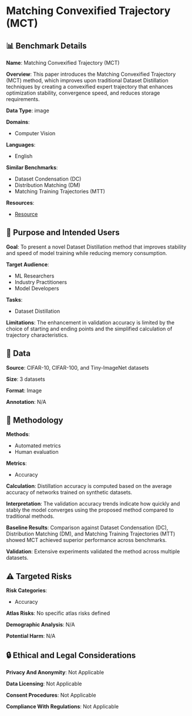 # Matching Convexified Trajectory (MCT)

## 📊 Benchmark Details

**Name**: Matching Convexified Trajectory (MCT)

**Overview**: This paper introduces the Matching Convexified Trajectory (MCT) method, which improves upon traditional Dataset Distillation techniques by creating a convexified expert trajectory that enhances optimization stability, convergence speed, and reduces storage requirements.

**Data Type**: image

**Domains**:
- Computer Vision

**Languages**:
- English

**Similar Benchmarks**:
- Dataset Condensation (DC)
- Distribution Matching (DM)
- Matching Training Trajectories (MTT)

**Resources**:
- [Resource](https://arxiv.org/abs/2406.19827)

## 🎯 Purpose and Intended Users

**Goal**: To present a novel Dataset Distillation method that improves stability and speed of model training while reducing memory consumption.

**Target Audience**:
- ML Researchers
- Industry Practitioners
- Model Developers

**Tasks**:
- Dataset Distillation

**Limitations**: The enhancement in validation accuracy is limited by the choice of starting and ending points and the simplified calculation of trajectory characteristics.

## 💾 Data

**Source**: CIFAR-10, CIFAR-100, and Tiny-ImageNet datasets

**Size**: 3 datasets

**Format**: Image

**Annotation**: N/A

## 🔬 Methodology

**Methods**:
- Automated metrics
- Human evaluation

**Metrics**:
- Accuracy

**Calculation**: Distillation accuracy is computed based on the average accuracy of networks trained on synthetic datasets.

**Interpretation**: The validation accuracy trends indicate how quickly and stably the model converges using the proposed method compared to traditional methods.

**Baseline Results**: Comparison against Dataset Condensation (DC), Distribution Matching (DM), and Matching Training Trajectories (MTT) showed MCT achieved superior performance across benchmarks.

**Validation**: Extensive experiments validated the method across multiple datasets.

## ⚠️ Targeted Risks

**Risk Categories**:
- Accuracy

**Atlas Risks**:
No specific atlas risks defined

**Demographic Analysis**: N/A

**Potential Harm**: N/A

## 🔒 Ethical and Legal Considerations

**Privacy And Anonymity**: Not Applicable

**Data Licensing**: Not Applicable

**Consent Procedures**: Not Applicable

**Compliance With Regulations**: Not Applicable
